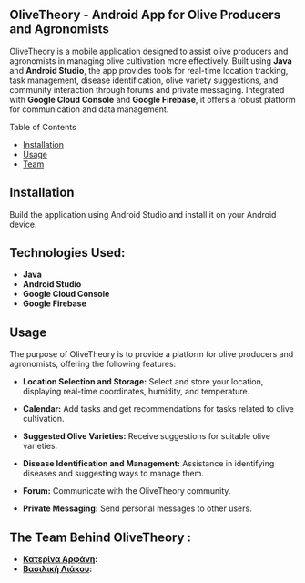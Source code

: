 ## OliveTheory - Android App for Olive Producers and Agronomists
OliveTheory is a mobile application designed to assist olive producers and agronomists in managing olive cultivation more effectively. Built using **Java** and **Android Studio**, the app provides tools for real-time location tracking, task management, disease identification, olive variety suggestions, and community interaction through forums and private messaging. Integrated with **Google Cloud Console** and **Google Firebase**, it offers a robust platform for communication and data management.

Table of Contents

- [Installation](#Installation)
- [Usage](#Usage)
- [Team](#TheTeamBehindOliveTheory)


## Installation
Build the application using Android Studio and install it on your Android device.

## Technologies Used:
- **Java**
- **Android Studio**
- **Google Cloud Console**
- **Google Firebase**

## Usage

The purpose of OliveTheory is to provide a platform for olive producers and agronomists, offering the following features:

- **Location Selection and Storage:** Select and store your location, displaying real-time coordinates, humidity, and temperature.

- **Calendar:** Add tasks and get recommendations for tasks related to olive cultivation.

- **Suggested Olive Varieties:** Receive suggestions for suitable olive varieties.

- **Disease Identification and Management:**  Assistance in identifying diseases and suggesting ways to manage them.

- **Forum:**  Communicate with the OliveTheory community.

- **Private Messaging:** Send personal messages to other users.


## The Team Behind OliveTheory :
- **[Κατερίνα Αρφάνη](https://github.com/katerinaarf):** 
- **[Βασιλική Λιάκου](https://github.com/VasoLiak):** 







